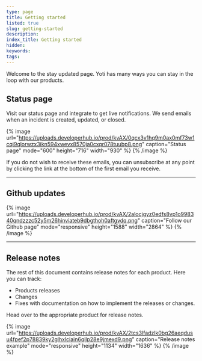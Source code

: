 ```yaml
---
type: page
title: Getting started
listed: true
slug: getting-started
description: 
index_title: Getting started
hidden: 
keywords: 
tags: 
---
```


Welcome to the stay updated page.  Yoti has many ways you can stay in the loop with our products.

## Status page

 Visit our status page and integrate to get live notifications. We send emails when an incident is created,
updated, or closed.

{% image url="https://uploads.developerhub.io/prod/kvAX/0qcx3v1hq9m0ax0mf73w1cqi9qlorwzx3ikn594xwevx8570ja0cxqr078tuubp8.png" caption="Status page" mode="600" height="716" width="930" %}
{% /image %}

If you do not wish to receive these emails, you can unsubscribe at any point by clicking the link at the bottom of the first email you receive.

---

## Github updates

{% image url="https://uploads.developerhub.io/prod/kvAX/2alocjgyz0edfs8vp1o998340qndzzzc52y5m26hinviateb9dbgthoh0aftgvdq.png" caption="Follow our Github page" mode="responsive" height="1588" width="2864" %}
{% /image %}

---

## Release notes

The rest of this document contains release notes for each product. Here you can track:

- Products releases
- Changes
- Fixes with documentation on how to implement the releases or changes.

Head over to the appropriate product for release notes.

{% image url="https://uploads.developerhub.io/prod/kvAX/2tcs3lfadzlk0bg26aeqdusu4fpef2p78839ky2glhxlciain6qilp28e9jmexd9.png" caption="Release notes example" mode="responsive" height="1134" width="1636" %}
{% /image %}